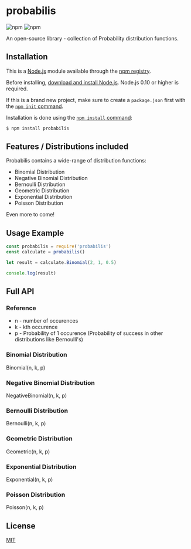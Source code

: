 # probabilis 

![npm](https://img.shields.io/npm/v/probabilis?color=green&label=probabilis)
![npm](https://img.shields.io/npm/dy/probabilis)

An open-source library - collection of Probability distribution functions.

## Installation 

This is a [Node.js](https://nodejs.org/en/) module available through the
[npm registry](https://www.npmjs.com/).

Before installing, [download and install Node.js](https://nodejs.org/en/download/).
Node.js 0.10 or higher is required.

If this is a brand new project, make sure to create a `package.json` first with
the [`npm init` command](https://docs.npmjs.com/creating-a-package-json-file).

Installation is done using the
[`npm install` command](https://docs.npmjs.com/getting-started/installing-npm-packages-locally):

```bash
$ npm install probabilis
```


## Features / Distributions included

Probabilis contains a wide-range of distribution functions:

  * Binomial Distribution
  * Negative Binomial Distribution
  * Bernoulli Distribution
  * Geometric Distribution
  * Exponential Distribution
  * Poisson Distribution
  
Even more to come!

## Usage Example

```js
const probabilis = require('probabilis')
const calculate = probabilis()

let result = calculate.Binomial(2, 1, 0.5)

console.log(result)

```

## Full API

### Reference

* n - number of occurences
* k - kth occurence
* p - Probability of 1 occurence (Probability of success in other distributions like Bernoulli's)


### Binomial Distribution

Binomial(n, k, p)

### Negative Binomial Distribution

NegativeBinomial(n, k, p)

### Bernoulli Distribution

Bernoulli(n, k, p)

### Geometric Distribution

Geometric(n, k, p)

### Exponential Distribution

Exponential(n, k, p)

### Poisson Distribution

Poisson(n, k, p)


## License

[MIT](LICENSE)




